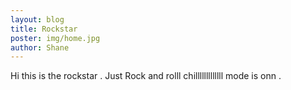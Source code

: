 ```yaml
---
layout: blog
title: Rockstar
poster: img/home.jpg
author: Shane
---
```

Hi this is the rockstar . Just Rock and rolll chilllllllllllll mode is onn .